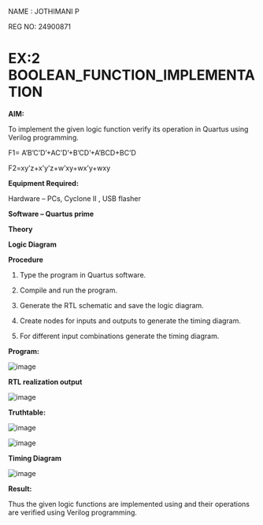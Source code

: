 NAME : JOTHIMANI P

REG NO: 24900871


# EX:2 BOOLEAN_FUNCTION_IMPLEMENTATION

**AIM:**

To implement the given logic function verify its operation in Quartus using Verilog programming.

F1= A’B’C’D’+AC’D’+B’CD’+A’BCD+BC’D 

F2=xy’z+x’y’z+w’xy+wx’y+wxy

**Equipment Required:**

Hardware – PCs, Cyclone II , USB flasher

**Software – Quartus prime**

**Theory**

**Logic Diagram**

**Procedure**

1.	Type the program in Quartus software.

2.	Compile and run the program.

3.	Generate the RTL schematic and save the logic diagram.

4.	Create nodes for inputs and outputs to generate the timing diagram.

5.	For different input combinations generate the timing diagram.


**Program:**

![image](https://github.com/user-attachments/assets/8182c310-2aae-4b1c-b10a-f4999cdb430a)



**RTL realization output**

![image](https://github.com/user-attachments/assets/de3d9700-698a-4873-bed6-47ec5c992a70)

**Truthtable:**


![image](https://github.com/user-attachments/assets/e374f862-6fd7-4c0f-967e-99ad0cfdb9b2)

![image](https://github.com/user-attachments/assets/e45b31a7-dd2c-48b3-9893-ab1f2974ee17)


**Timing Diagram**

![image](https://github.com/user-attachments/assets/bcb1fc7c-e591-41e4-831a-b224a117ce6d)

**Result:**

Thus the given logic functions are implemented using and their operations are verified using Verilog programming.

